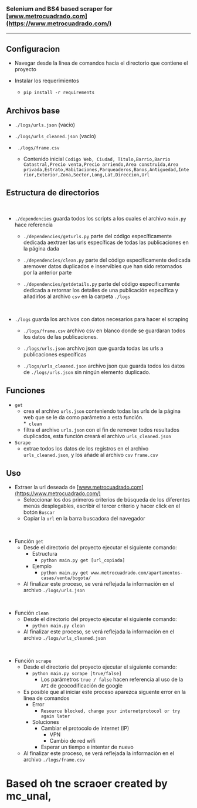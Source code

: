 
### Selenium and BS4 based scraper for [www.metrocuadrado.com](https://www.metrocuadrado.com/)
---


## Configuracion

* Navegar desde la línea de comandos hacia el directorio que contiene el proyecto

* Instalar los requerimientos
    * ```pip install -r requirements```

## Archivos base
* ``` ./logs/urls.json ``` (vacio)
* ``` ./logs/urls_cleaned.json ``` (vacio)
* ```  ./logs/frame.csv ```

    * Contenido inicial ```Codigo Web, Ciudad, Titulo,Barrio,Barrio Catastral,Precio venta,Precio arriendo,Area construida,Area privada,Estrato,Habitaciones,Parqueaderos,Banos,Antiguedad,Interior,Exterior,Zona,Sector,Long,Lat,Direccion,Url ```

## Estructura de directorios

<br>

* ```./dependencies``` guarda todos los scripts a los cuales el archivo ```main.py``` hace referencia

    *  ```./dependencies/geturls.py``` parte del código específicamente dedicada aextraer las urls específicas de todas las publicaciones en la página dada

    * ```./dependencies/clean.py``` parte del código específicamente dedicada aremover datos duplicados e inservibles que han sido retornados por la anterior parte

    * ```./dependencies/getdetails.py``` parte del código específicamente dedicada a retornar los detalles de una publicación específica y añadirlos al archivo ```csv``` en la carpeta ```./logs```

<br>

*  ```./logs``` guarda los archivos con datos necesarios para hacer el scraping
    *  ```./logs/frame.csv``` archivo csv en blanco donde se guardaran todos los datos de las publicaciones.
    *  ```./logs/urls.json``` archivo json que guarda todas las urls a publicaciones específicas

    *   ```./logs/urls_cleaned.json``` archivo json que guarda todos los datos de ```./logs/urls.json``` sin ningún elemento duplicado.
## Funciones
* ```get```
    * crea el archivo ```urls.json``` conteniendo todas las urls de la página web que se
le da como parámetro a esta función.  
*``` clean```
    *  filtra el archivo ```urls.json``` con el fin de remover todos resultados duplicados,
esta función creará el archivo ```urls_cleaned.json```
* ```Scrape```
    * extrae todos los datos de los registros en el archivo ```urls_cleaned.json```, y los
añade al archivo ```csv``` ```frame.csv```

## Uso
* Extraer la url deseada de [www.metrocuadrado.com](https://www.metrocuadrado.com/)
    * Seleccionar los dos primeros criterios de búsqueda de los diferentes menús
desplegables, escribir el tercer criterio y hacer click en el botón ```Buscar```
    * Copiar la ```url``` en la barra buscadora del navegador

<br>


* Función ```get```
    * Desde el directorio del proyecto ejecutar el siguiente comando:
        * Estructura
            *  ```python main.py get [url_copiada]```
        * Ejemplo
            *  ```python main.py get www.metrocuadrado.com/apartamentos-casas/venta/bogota/```
    * Al finalizar este proceso, se verá reflejada la información en el archivo
```./logs/urls.json```  

<br>

* Función ```clean```
    *  Desde el directorio del proyecto ejecutar el siguiente comando:  
        * ```python main.py clean```
    * Al finalizar este proceso, se verá reflejada la información en el archivo
```./logs/urls_cleaned.json```

<br>


* Función ```scrape```
    * Desde el directorio del proyecto ejecutar el siguiente comando:
        *  ```python main.py scrape [true/false]```
            * Los parámetros ```true / false``` hacen referencia al uso de la ```API``` de geocodificación de google
    * Es posible que al iniciar este proceso aparezca siguente error en la
línea de comandos
        * Error
            * ```Resource blocked, change your internetprotocol or try again later```
        * Soluciones
            * Cambiar el protocolo de internet (IP)
                * VPN
                * Cambio de red wifi
            * Esperar un tiempo e intentar de nuevo
    * Al finalizar este proceso, se verá reflejada la información en el archivo
```./logs/frame.csv```
# Based oh tne scraoer created by mc_unal, 
